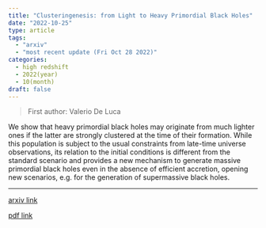 ```yaml
---
title: "Clusteringenesis: from Light to Heavy Primordial Black Holes"
date: "2022-10-25"
type: article
tags:
  - "arxiv"
  - "most recent update (Fri Oct 28 2022)"
categories:
  - high redshift
  - 2022(year)
  - 10(month)
draft: false
---
```


> First author: Valerio De Luca

 We show that heavy primordial black holes may originate from much lighter
ones if the latter are strongly clustered at the time of their formation. While
this population is subject to the usual constraints from late-time universe
observations, its relation to the initial conditions is different from the
standard scenario and provides a new mechanism to generate massive primordial
black holes even in the absence of efficient accretion, opening new scenarios,
e.g. for the generation of supermassive black holes.

---
[arxiv link](http://arxiv.org/abs/2210.14171v1)

[pdf link](http://arxiv.org/pdf/2210.14171v1)